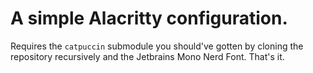 # A simple Alacritty configuration.
Requires the `catpuccin` submodule you should've gotten by cloning the repository recursively and the Jetbrains Mono Nerd Font.
That's it.
